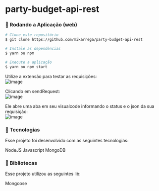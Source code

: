 # party-budget-api-rest

### 📗 Rodando a Aplicação (web)

```bash
# Clone este repositório
$ git clone https://github.com/mikarrega/party-budget-api-rest

# Instale as dependências
$ yarn ou npm

# Execute a aplicação
$ yarn ou npm start
```

Utilize a extensão para testar as requisições:<br>
![image](https://user-images.githubusercontent.com/60449239/220797047-2e61806f-761f-4387-b90b-15cb2e289cd6.png)

Clicando em sendRequest:<br>
![image](https://user-images.githubusercontent.com/60449239/220797168-772f920d-8964-4407-b1bd-3c9ca6ba65a3.png)

Ele abre uma aba em seu visualcode informando o status e o json da sua requisição:<br>
![image](https://user-images.githubusercontent.com/60449239/220797263-1a628b2d-fcfd-4a22-b7d8-e7e9d7265ea9.png)

### 🚀 Tecnologias
Esse projeto foi desenvolvido com as seguintes tecnologias:

NodeJS
Javascript
MongoDB

### 📕 Bibliotecas
Esse projeto utilizou as seguintes lib:

Mongoose
